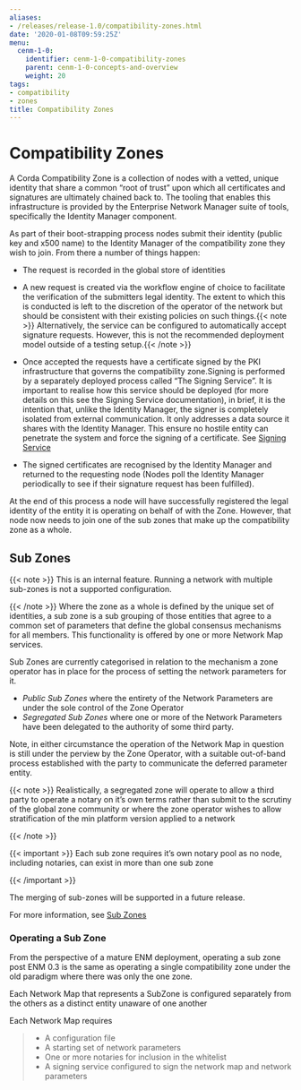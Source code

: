 ```yaml
---
aliases:
- /releases/release-1.0/compatibility-zones.html
date: '2020-01-08T09:59:25Z'
menu:
  cenm-1-0:
    identifier: cenm-1-0-compatibility-zones
    parent: cenm-1-0-concepts-and-overview
    weight: 20
tags:
- compatibility
- zones
title: Compatibility Zones
---
```



# Compatibility Zones

A Corda Compatibility Zone is a collection of nodes with a vetted, unique identity that share a common “root of trust”
upon which all certificates and signatures are ultimately chained back to. The tooling that enables this infrastructure
is provided by the Enterprise Network Manager suite of tools, specifically the Identity Manager component.

As part of their boot-strapping process nodes submit their identity (public key and x500 name) to the Identity Manager
of the compatibility zone they wish to join. From there a number of things happen:


* The request is recorded in the global store of identities
* A new request is created via the workflow engine of choice to facilitate the verification of the submitters legal
identity. The extent to which this is conducted is left to the discretion of the operator of the network but
should be consistent with their existing policies on such things.{{< note >}}
Alternatively, the service can be configured to automatically accept signature requests. However, this is
not the recommended deployment model outside of a testing setup.{{< /note >}}

* Once accepted the requests have a certificate signed by the PKI infrastructure that governs the compatibility zone.Signing is performed by a separately deployed process called “The Signing Service”. It is important to realise how
this service should be deployed (for more details on this see the Signing Service documentation), in brief, it is the
intention that, unlike the Identity Manager, the signer is completely isolated from external communication. It only
addresses a data source it shares with the Identity Manager. This ensure no hostile entity can penetrate the system
and force the signing of a certificate. See [Signing Service](signing-service.md)
* The signed certificates are recognised by the Identity Manager and returned to the requesting node (Nodes poll the
Identity Manager periodically to see if their signature request has been fulfilled).

At the end of this process a node will have successfully registered the legal identity of the entity it is operating
on behalf of with the Zone. However, that node now needs to join one of the sub zones that make up the compatibility
zone as a whole.


## Sub Zones

{{< note >}}
This is an internal feature. Running a network with multiple sub-zones is not a supported configuration.

{{< /note >}}
Where the zone as a whole is defined by the unique set of identities, a sub zone is a sub grouping of those entities
that agree to a common set of parameters that define the global consensus mechanisms for all members. This functionality
is offered by one or more Network Map services.

Sub Zones are currently categorised in relation to the mechanism a zone operator has in place for the process of
setting the network parameters for it.


* *Public Sub Zones* where the entirety of the Network Parameters are under the sole control of the Zone Operator
* *Segregated Sub Zones* where one or more of the Network Parameters have been delegated to the authority of some
third party.

Note, in either circumstance the operation of the Network Map in question is still under the perview by the Zone
Operator, with a suitable out-of-band process established with the party to communicate the deferred parameter
entity.

{{< note >}}
Realistically, a segregated zone will operate to allow a third party to operate a notary on it’s own
terms rather than submit to the scrutiny of the global zone community or where the zone operator wishes to allow
stratification of the min platform version applied to a network

{{< /note >}}

{{< important >}}
Each sub zone requires it’s own notary pool as no node, including notaries, can exist in more than
one sub zone


{{< /important >}}

The merging of sub-zones will be supported in a future release.

For more information, see [Sub Zones](sub-zones.md)


### Operating a Sub Zone

From the perspective of a mature ENM deployment, operating a sub zone post ENM 0.3 is the same as operating a single
compatibility zone under the old paradigm where there was only the one zone.

Each Network Map that represents a SubZone is configured separately from the others as a distinct entity unaware of
one another

Each Network Map requires

> 
> 
> * A configuration file
> * A starting set of network parameters
> * One or more notaries for inclusion in the whitelist
> * A signing service configured to sign the network map and network parameters


